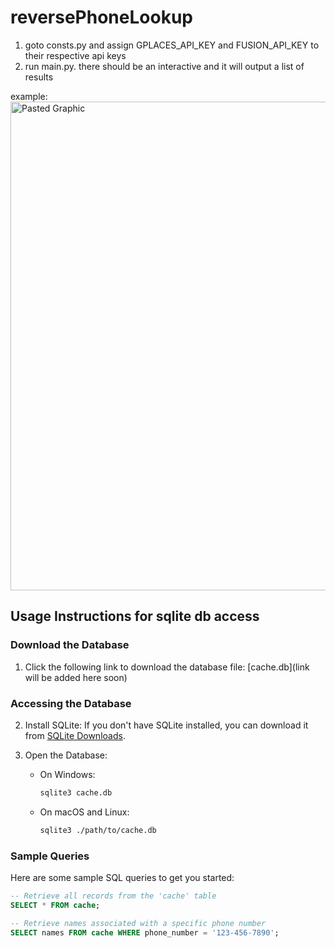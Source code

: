 # reversePhoneLookup

1) goto consts.py and assign GPLACES_API_KEY and FUSION_API_KEY to their respective api keys
2) run main.py. there should be an interactive and it will output a list of results

example:
<img width="782" alt="Pasted Graphic" src="https://github.com/jaixbhatia/reversePhoneLookup/assets/66648216/dd4ad1d2-ec19-45a2-bce7-8102fc127327">


## Usage Instructions for sqlite db access

### Download the Database

1. Click the following link to download the database file: [cache.db](link will be added here soon)

### Accessing the Database

2. Install SQLite: If you don't have SQLite installed, you can download it from [SQLite Downloads](https://www.sqlite.org/download.html).

3. Open the Database:
   - On Windows:
     ```bash
     sqlite3 cache.db
     ```
   - On macOS and Linux:
     ```bash
     sqlite3 ./path/to/cache.db
     ```

### Sample Queries

Here are some sample SQL queries to get you started:

```sql
-- Retrieve all records from the 'cache' table
SELECT * FROM cache;

-- Retrieve names associated with a specific phone number
SELECT names FROM cache WHERE phone_number = '123-456-7890';

